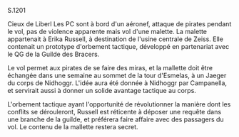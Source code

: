 S.1201

Cieux de Liberl
Les PC sont à bord d'un aéronef, attaque de pirates pendant le vol, pas de violence apparente mais vol d'une malette.
La malette appartenait à Erika Russell, à destination de l'usine centrale de Zeiss. Elle contenait un prototype d'orbement tactique, développé en partenariat avec le QG de la Guilde des Bracers.

Le vol permet aux pirates de se faire des miras, et la mallette doit être échangée dans une semaine au sommet de la tour d'Esmelas, à un Jaeger du corps de Nidhoggr. L'idée aura été donnée à Nidhoggr par Campanella, et servirait aussi à donner un solide avantage tactique au corps. 

L'orbement tactique ayant l'opportunité de révolutionner la manière dont les conflits se dérouleront, Russell est réticente à déposer une requête dans une branche de la guilde, et préférera faire affaire avec des passagers du vol.
Le contenu de la mallette restera secret.